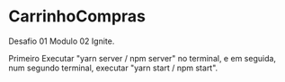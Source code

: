 # CarrinhoCompras
Desafio 01 Modulo 02 Ignite.

Primeiro Executar "yarn server / npm server" no terminal, e em seguida, num segundo terminal, executar "yarn start / npm start".
